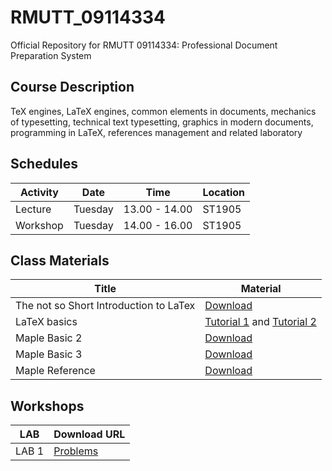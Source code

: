 # RMUTT_09114334
Official Repository for RMUTT 09114334: Professional Document Preparation System

## Course Description

TeX engines, LaTeX engines, common elements in documents, mechanics of typesetting, technical text typesetting, graphics in modern documents, programming in LaTeX, references management and related laboratory

## Schedules

|Activity|  Date | Time | Location |
|--------|-------|------|----------|
|Lecture| Tuesday | 13.00 - 14.00 | ST1905 |
|Workshop| Tuesday | 14.00 - 16.00 | ST1905 |

## Class Materials

| Title | Material |
|----------|---------------|
| The not so Short Introduction to LaTex | [Download](materials/lshort.pdf) |
| LaTeX basics | [Tutorial 1](lessons/01) and [Tutorial 2](lessons/01)  |
| Maple Basic 2 | [Download](./materials/basic_2.pdf) |
| Maple Basic 3 | [Download](./materials/basic_3.pdf) |
| Maple Reference  | [Download](./materials/reference.pdf) |

## Workshops

| LAB | Download URL |
|-----|--------------|
| LAB 1 | [Problems](./materials/lab_01.pdf) |